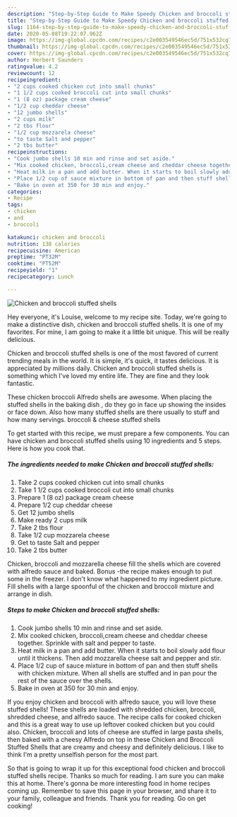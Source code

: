 ```yaml
---
description: "Step-by-Step Guide to Make Speedy Chicken and broccoli stuffed shells"
title: "Step-by-Step Guide to Make Speedy Chicken and broccoli stuffed shells"
slug: 1164-step-by-step-guide-to-make-speedy-chicken-and-broccoli-stuffed-shells
date: 2020-05-08T19:22:07.962Z
image: https://img-global.cpcdn.com/recipes/c2e003549546ec5d/751x532cq70/chicken-and-broccoli-stuffed-shells-recipe-main-photo.jpg
thumbnail: https://img-global.cpcdn.com/recipes/c2e003549546ec5d/751x532cq70/chicken-and-broccoli-stuffed-shells-recipe-main-photo.jpg
cover: https://img-global.cpcdn.com/recipes/c2e003549546ec5d/751x532cq70/chicken-and-broccoli-stuffed-shells-recipe-main-photo.jpg
author: Herbert Saunders
ratingvalue: 4.2
reviewcount: 12
recipeingredient:
- "2 cups cooked chicken cut into small chunks"
- "1 1/2 cups cooked broccoli cut into small chunks"
- "1 (8 oz) package cream cheese"
- "1/2 cup cheddar cheese"
- "12 jumbo shells"
- "2 cups milk"
- "2 tbs flour"
- "1/2 cup mozzarela cheese"
- "to taste Salt and pepper"
- "2 tbs butter"
recipeinstructions:
- "Cook jumbo shells 10 min and rinse and set aside."
- "Mix cooked chicken, broccoli,cream cheese and cheddar cheese together. Sprinkle with salt and pepper to taste."
- "Heat milk in a pan and add butter. When it starts to boil slowly add flour until it thickens. Then add mozzarella cheese salt and pepper and stir."
- "Place 1/2 cup of sauce mixture in bottom of pan and then stuff shells with chicken mixture. When all shells are stuffed and in pan pour the rest of the sauce over the shells."
- "Bake in oven at 350 for 30 min and enjoy."
categories:
- Recipe
tags:
- chicken
- and
- broccoli

katakunci: chicken and broccoli 
nutrition: 138 calories
recipecuisine: American
preptime: "PT32M"
cooktime: "PT52M"
recipeyield: "1"
recipecategory: Lunch

---
```



![Chicken and broccoli stuffed shells](https://img-global.cpcdn.com/recipes/c2e003549546ec5d/751x532cq70/chicken-and-broccoli-stuffed-shells-recipe-main-photo.jpg)

Hey everyone, it's Louise, welcome to my recipe site. Today, we're going to make a distinctive dish, chicken and broccoli stuffed shells. It is one of my favorites. For mine, I am going to make it a little bit unique. This will be really delicious.

Chicken and broccoli stuffed shells is one of the most favored of current trending meals in the world. It is simple, it's quick, it tastes delicious. It is appreciated by millions daily. Chicken and broccoli stuffed shells is something which I've loved my entire life. They are fine and they look fantastic.

These chicken broccoli Alfredo shells are awesome. When placing the stuffed shells in the baking dish , do they go in face up showing the insides or face down. Also how many stuffed shells are there usually to stuff and how many servings. broccoli &amp; cheese stuffed shells


To get started with this recipe, we must prepare a few components. You can have chicken and broccoli stuffed shells using 10 ingredients and 5 steps. Here is how you cook that.

<!--inarticleads1-->

##### The ingredients needed to make Chicken and broccoli stuffed shells:

1. Take 2 cups cooked chicken cut into small chunks
1. Take 1 1/2 cups cooked broccoli cut into small chunks
1. Prepare 1 (8 oz) package cream cheese
1. Prepare 1/2 cup cheddar cheese
1. Get 12 jumbo shells
1. Make ready 2 cups milk
1. Take 2 tbs flour
1. Take 1/2 cup mozzarela cheese
1. Get to taste Salt and pepper
1. Take 2 tbs butter


Chicken, broccoli and mozzarella cheese fill the shells which are covered with alfredo sauce and baked. Bonus -the recipe makes enough to put some in the freezer. I don&#39;t know what happened to my ingredient picture. Fill shells with a large spoonful of the chicken and broccoli mixture and arrange in dish. 

<!--inarticleads2-->

##### Steps to make Chicken and broccoli stuffed shells:

1. Cook jumbo shells 10 min and rinse and set aside.
1. Mix cooked chicken, broccoli,cream cheese and cheddar cheese together. Sprinkle with salt and pepper to taste.
1. Heat milk in a pan and add butter. When it starts to boil slowly add flour until it thickens. Then add mozzarella cheese salt and pepper and stir.
1. Place 1/2 cup of sauce mixture in bottom of pan and then stuff shells with chicken mixture. When all shells are stuffed and in pan pour the rest of the sauce over the shells.
1. Bake in oven at 350 for 30 min and enjoy.


If you enjoy chicken and broccoli with alfredo sauce, you will love these stuffed shells! These shells are loaded with shredded chicken, broccoli, shredded cheese, and alfredo sauce. The recipe calls for cooked chicken and this is a great way to use up leftover cooked chicken but you could also. Chicken, broccoli and lots of cheese are stuffed in large pasta shells, then baked with a cheesy Alfredo on top in these Chicken and Broccoli Stuffed Shells that are creamy and cheesy and definitely delicious. I like to think I&#39;m a pretty unselfish person for the most part. 

So that is going to wrap it up for this exceptional food chicken and broccoli stuffed shells recipe. Thanks so much for reading. I am sure you can make this at home. There's gonna be more interesting food in home recipes coming up. Remember to save this page in your browser, and share it to your family, colleague and friends. Thank you for reading. Go on get cooking!
